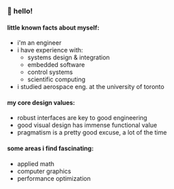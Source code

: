 
### 🌊 hello!

#### little known facts about myself:
  - i'm an engineer
  - i have experience with:
    - systems design & integration
    - embedded software
    - control systems
    - scientific computing
  - i studied aerospace eng. at the university of toronto

#### my core design values:
  - robust interfaces are key to good engineering
  - good visual design has immense functional value
  - pragmatism is a pretty good excuse, a lot of the time

#### some areas i find fascinating:
  - applied math
  - computer graphics
  - performance optimization
